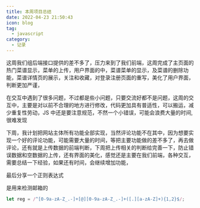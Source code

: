 ```yaml
---
title: 本周项目总结
date: 2022-04-23 21:50:43
icon: blog
tag:
  - javascript
category:
  - 记录
---
```


这周我们组后端接口提供的差不多了，压力来到了我们前端，这周完成了主页面的热门菜谱显示，菜单的上传，用户界面的中，菜谱菜单的显示，及菜谱的删除功能，菜谱详情页的展示，关注和收藏，对登录注册页面的重写，美化了用户界面，判断更加严谨，

在交互中遇到了很多问题，不过都是些小问题，只要交流好都不是问题，这周的交互中，主要是对以前不合理的地方进行修改，代码更加具有普适性，可以搬运，减少重复性劳动，JS 中还是要注意规范，不然一个小错误，可能会浪费大量的时间,很难发现

下周，我计划把网站主体所有功能全部实现，当然评论功能不在其中，因为想要实现一个好的评论功能，可能需要大量的时间，等把主要功能做的差不多了，再去做评论，还有就是上传数据的前端判断，下周把上传相关的判断给完善一下，防止错误数据和空数据的上传，还有界面的美化，感觉还是主要在我们前端，各种交互，需要总结一下经验，如果还有时间，会继续增加功能，

最后分享一个正则表达式

是用来检测邮箱的

```javascript
let reg = /^[0-9a-zA-Z_.-]+[@][0-9a-zA-Z_.-]+([.][a-zA-Z]+){1,2}$/;
```
